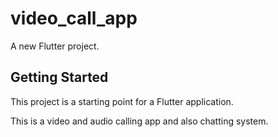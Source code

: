 # video_call_app

A new Flutter project.

## Getting Started

This project is a starting point for a Flutter application.

This is a video and audio calling app and also chatting system.
